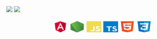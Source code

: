 <div align="center" style="display: inline-block">
  <img height="180em" src="https://github-readme-stats.vercel.app/api?username=Iancovski&theme=dark&show_icons=true&hide_border=true&count_private=true">
  <img height="180em" src="https://github-readme-stats.vercel.app/api/top-langs/?username=Iancovski&theme=dark&show_icons=true&hide_border=true&layout=compact">
</div>

<!--![Iancovski's Streak](https://github-readme-streak-stats.herokuapp.com/?user=Iancovski&theme=radical&hide_border=true)-->

<div align="center" style="display: inline_block"><br>
  <img align="center" alt="Angular" height="37" width="40" src="https://raw.githubusercontent.com/devicons/devicon/master/icons/angular/angular-original.svg">
  <img align="center" alt="Node" height="30" width="40" src="https://raw.githubusercontent.com/devicons/devicon/master/icons/nodejs/nodejs-original.svg">
  <img align="center" alt="JavaScript" height="30" width="40" src="https://raw.githubusercontent.com/devicons/devicon/master/icons/javascript/javascript-plain.svg">
  <img align="center" alt="TypeScript" height="30" width="40" src="https://raw.githubusercontent.com/devicons/devicon/master/icons/typescript/typescript-plain.svg">
  <img align="center" alt="HTML" height="30" width="40" src="https://raw.githubusercontent.com/devicons/devicon/master/icons/html5/html5-original.svg">
  <img align="center" alt="CSS" height="30" width="40" src="https://raw.githubusercontent.com/devicons/devicon/master/icons/css3/css3-original.svg">
</div>



<!--
**Iancovski/Iancovski** is a ✨ _special_ ✨ repository because its `README.md` (this file) appears on your GitHub profile.

Here are some ideas to get you started:

- 🔭 I’m currently working on ...
- 🌱 I’m currently learning ...
- 👯 I’m looking to collaborate on ...
- 🤔 I’m looking for help with ...
- 💬 Ask me about ...
- 📫 How to reach me: ...
- 😄 Pronouns: ...
- ⚡ Fun fact: ...
-->
